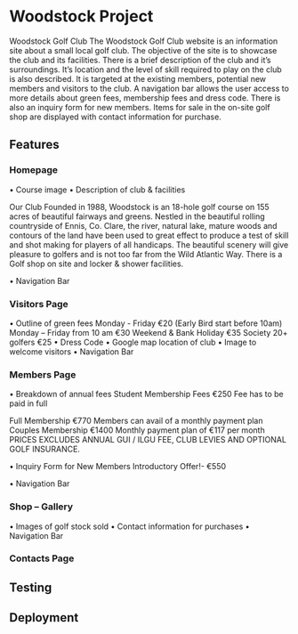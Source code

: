 # Woodstock Project

Woodstock Golf Club
The Woodstock Golf Club website is an information site about a small local golf club. The objective of the site is to showcase the club and its facilities. 
There is a brief description of the club and it’s surroundings. It’s location and the level of skill required to play on the club is also described. It is targeted at the existing members, potential new members and visitors to the club.  A navigation bar allows the user access to more details about green fees, membership fees and dress code. There is also an inquiry form for new members.
Items for sale in the on-site golf shop are displayed with contact  information for purchase. 

## Features

### Homepage

•	Course image
•	Description of club & facilities

Our Club
Founded in 1988, Woodstock is an 18-hole golf course on 155 acres of beautiful fairways and greens. Nestled in the beautiful rolling countryside of Ennis, Co. Clare, the river, natural lake, mature woods  and contours of the land have been used to great effect to produce a test of skill and shot making for players of all handicaps.
The beautiful scenery will give pleasure to golfers and is not too far from the Wild Atlantic Way.
There is a Golf shop on site and locker & shower facilities.

•	Navigation Bar

### Visitors Page

•	Outline of green fees
Monday - Friday  €20
(Early Bird start before 10am)
Monday – Friday from  10 am €30
Weekend & Bank Holiday  €35
Society 20+ golfers   €25
•	Dress Code
•	Google map location of club
•	Image to welcome visitors
•	Navigation Bar

### Members Page

•	Breakdown of annual fees
Student Membership Fees €250
Fee has to be paid in full

Full Membership €770
Members can avail of a monthly payment plan
Couples Membership €1400
Monthly payment plan of €117 per month
PRICES EXCLUDES ANNUAL GUI / ILGU FEE, CLUB LEVIES AND OPTIONAL GOLF INSURANCE.

•	Inquiry Form for New Members
Introductory Offer!- €550

•	Navigation Bar

### Shop – Gallery

•	Images of golf stock sold
•	Contact information for purchases
•	Navigation Bar

### Contacts Page

## Testing

## Deployment




